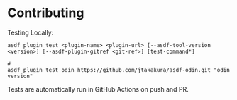 # Contributing

Testing Locally:

```shell
asdf plugin test <plugin-name> <plugin-url> [--asdf-tool-version <version>] [--asdf-plugin-gitref <git-ref>] [test-command*]

#
asdf plugin test odin https://github.com/jtakakura/asdf-odin.git "odin version"
```

Tests are automatically run in GitHub Actions on push and PR.
